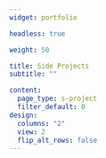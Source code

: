 ```yaml
---
widget: portfolio

headless: true

weight: 50

title: Side Projects
subtitle: ""

content:
  page_type: s-project
  filter_default: 0
design:
  columns: "2"
  view: 2
  flip_alt_rows: false
---
```

